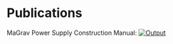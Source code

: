 # Publications

MaGrav Power Supply Construction Manual: [![Output](https://www.sharelatex.com/github/repos/PlasmaOfficer/Publications/builds/latest/badge.svg)](https://www.sharelatex.com/github/repos/PlasmaOfficer/Publications/builds/latest/output.pdf)

